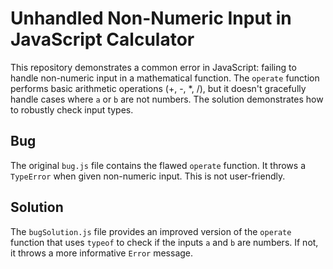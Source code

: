 # Unhandled Non-Numeric Input in JavaScript Calculator

This repository demonstrates a common error in JavaScript:  failing to handle non-numeric input in a mathematical function. The `operate` function performs basic arithmetic operations (+, -, *, /), but it doesn't gracefully handle cases where `a` or `b` are not numbers.  The solution demonstrates how to robustly check input types.

## Bug

The original `bug.js` file contains the flawed `operate` function.  It throws a `TypeError` when given non-numeric input. This is not user-friendly.

## Solution

The `bugSolution.js` file provides an improved version of the `operate` function that uses `typeof` to check if the inputs `a` and `b` are numbers. If not, it throws a more informative `Error` message.